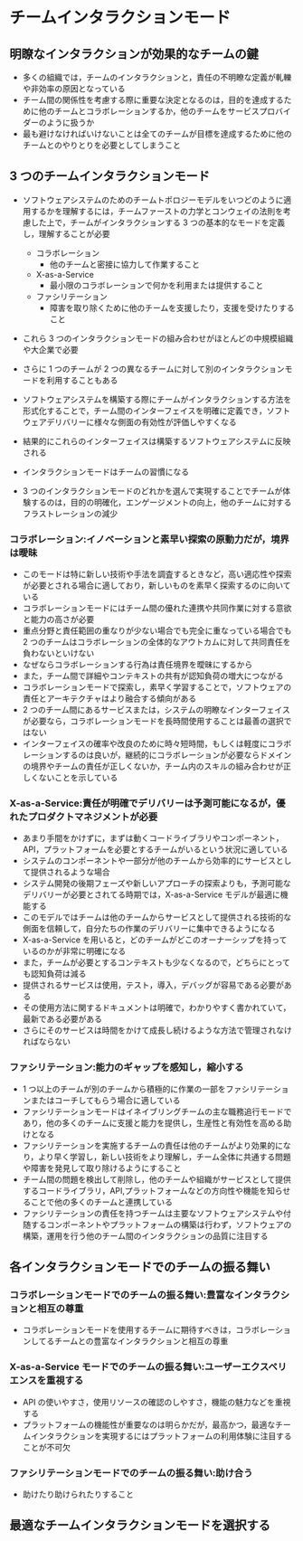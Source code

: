 # チームインタラクションモード

## 明瞭なインタラクションが効果的なチームの鍵

- 多くの組織では，チームのインタラクションと，責任の不明瞭な定義が軋轢や非効率の原因となっている
- チーム間の関係性を考慮する際に重要な決定となるのは，目的を達成するために他のチームとコラボレーションするか，他のチームをサービスプロバイダーのように扱うか
- 最も避けなければいけないことは全てのチームが目標を達成するために他のチームとのやりとりを必要としてしまうこと

## 3 つのチームインタラクションモード

- ソフトウェアシステムのためのチームトポロジーモデルをいつどのように適用するかを理解するには，チームファーストの力学とコンウェイの法則を考慮した上で，チームがインタラクションする 3 つの基本的なモードを定義し，理解することが必要

  - コラボレーション
    - 他のチームと密接に協力して作業すること
  - X-as-a-Service
    - 最小限のコラボレーションで何かを利用または提供すること
  - ファシリテーション
    - 障害を取り除くために他のチームを支援したり，支援を受けたりすること

- これら 3 つのインタラクションモードの組み合わせがほとんどの中規模組織や大企業で必要
- さらに 1 つのチームが 2 つの異なるチームに対して別のインタラクションモードを利用することもある
- ソフトウェアシステムを構築する際にチームがインタラクションする方法を形式化することで，チーム間のインターフェイスを明確に定義でき，ソフトウェアデリバリーに様々な側面の有効性が評価しやすくなる
- 結果的にこれらのインターフェイスは構築するソフトウェアシステムに反映される
- インタラクションモードはチームの習慣になる
- 3 つのインタラクションモードのどれかを選んで実現することでチームが体験するのは，目的の明確化，エンゲージメントの向上，他のチームに対するフラストレーションの減少

### コラボレーション:イノベーションと素早い探索の原動力だが，境界は曖昧

- このモードは特に新しい技術や手法を調査するときなど，高い適応性や探索が必要とされる場合に適しており，新しいものを素早く探索するのに向いている
- コラボレーションモードにはチーム間の優れた連携や共同作業に対する意欲と能力の高さが必要
- 重点分野と責任範囲の重なりが少ない場合でも完全に重なっている場合でも 2 つのチームはコラボレーションの全体的なアウトカムに対して共同責任を負わないといけない
- なぜならコラボレーションする行為は責任境界を曖昧にするから
- また，チーム間で詳細やコンテキストの共有が認知負荷の増大につながる
- コラボレーションモードで探索し，素早く学習することで，ソフトウェアの責任とアーキテクチャはより融合する傾向がある
- 2 つのチーム間にあるサービスまたは，システムの明瞭なインターフェイスが必要なら，コラボレーションモードを長時間使用することは最善の選択ではない
- インターフェイスの確率や改良のために時々短時間，もしくは軽度にコラボレーションするのは良いが，継続的にコラボレーションが必要ならドメインの境界やチームの責任が正しくないか，チーム内のスキルの組み合わせが正しくないことを示している

### X-as-a-Service:責任が明確でデリバリーは予測可能になるが，優れたプロダクトマネジメントが必要

- あまり手間をかけずに，まずは動くコードライブラリやコンポーネント，API，プラットフォームを必要とするチームがいるという状況に適している
- システムのコンポーネントや一部分が他のチームから効率的にサービスとして提供されるような場合
- システム開発の後期フェーズや新しいアプローチの探索よりも，予測可能なデリバリーが必要とされてる時期では，X-as-a-Service モデルが最適に機能する
- このモデルではチームは他のチームからサービスとして提供される技術的な側面を信頼して，自分たちの作業のデリバリーに集中できるようになる
- X-as-a-Service を用いると，どのチームがどこのオーナーシップを持っているのかが非常に明確になる
- また，チームが必要とするコンテキストも少なくなるので，どちらにとっても認知負荷は減る
- 提供されるサービスは使用，テスト，導入，デバッグが容易である必要がある
- その使用方法に関するドキュメントは明確で，わかりやすく書かれていて，最新である必要がある
- さらにそのサービスは時間をかけて成長し続けるような方法で管理されなければならない

### ファシリテーション:能力のギャップを感知し，縮小する

- 1 つ以上のチームが別のチームから積極的に作業の一部をファシリテーションまたはコーチしてもらう場合に適している
- ファシリテーションモードはイネイブリングチームの主な職務追行モードであり，他の多くのチームに支援と能力を提供し，生産性と有効性を高める助けとなる
- ファシリテーションを実施するチームの責任は他のチームがより効果的になり，より早く学習し，新しい技術をより理解し，チーム全体に共通する問題や障害を発見して取り除けるようにすること
- チーム間の問題を検出して削除し，他のチームや組織がサービスとして提供するコードライブラリ，API,プラットフォームなどの方向性や機能を知らせることで他の多くのチームと連携している
- ファシリテーションの責任を持つチームは主要なソフトウェアシステムや付随するコンポーネントやプラットフォームの構築は行わず，ソフトウェアの構築，運用を行う他のチーム間のインタラクションの品質に注目する

## 各インタラクションモードでのチームの振る舞い

### コラボレーションモードでのチームの振る舞い:豊富なインタラクションと相互の尊重

- コラボレーションモードを使用するチームに期待すべきは，コラボレーションしてるチームとの豊富なインタラクションと相互の尊重

### X-as-a-Service モードでのチームの振る舞い:ユーザーエクスペリエンスを重視する

- API の使いやすさ，使用リソースの確認のしやすさ，機能の魅力などを重視する
- プラットフォームの機能性が重要なのは明らかだが，最高かつ，最適なチームインタラクションを実現するにはプラットフォームの利用体験に注目することが不可欠

### ファシリテーションモードでのチームの振る舞い:助け合う

- 助けたり助けられたりすること

## 最適なチームインタラクションモードを選択する
